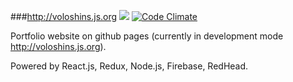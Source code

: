 ###http://voloshins.js.org
<img src='https://travis-ci.org/VoloshinS/voloshins.github.io.svg?branch=master' />
[![Code Climate](https://codeclimate.com/github/VoloshinS/voloshins.github.io/badges/gpa.svg)](https://codeclimate.com/github/VoloshinS/voloshins.github.io)

Portfolio website on github pages (currently in development mode http://voloshins.js.org).

Powered by React.js, Redux, Node.js, Firebase, RedHead.
